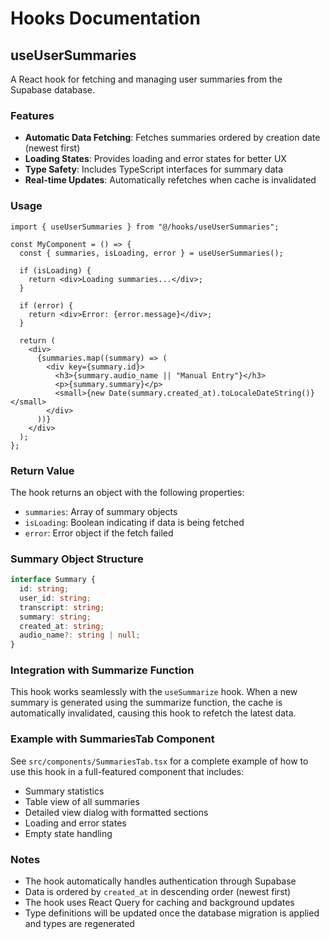 # Hooks Documentation

## useUserSummaries

A React hook for fetching and managing user summaries from the Supabase database.

### Features

- **Automatic Data Fetching**: Fetches summaries ordered by creation date (newest first)
- **Loading States**: Provides loading and error states for better UX
- **Type Safety**: Includes TypeScript interfaces for summary data
- **Real-time Updates**: Automatically refetches when cache is invalidated

### Usage

```tsx
import { useUserSummaries } from "@/hooks/useUserSummaries";

const MyComponent = () => {
  const { summaries, isLoading, error } = useUserSummaries();

  if (isLoading) {
    return <div>Loading summaries...</div>;
  }

  if (error) {
    return <div>Error: {error.message}</div>;
  }

  return (
    <div>
      {summaries.map((summary) => (
        <div key={summary.id}>
          <h3>{summary.audio_name || "Manual Entry"}</h3>
          <p>{summary.summary}</p>
          <small>{new Date(summary.created_at).toLocaleDateString()}</small>
        </div>
      ))}
    </div>
  );
};
```

### Return Value

The hook returns an object with the following properties:

- `summaries`: Array of summary objects
- `isLoading`: Boolean indicating if data is being fetched
- `error`: Error object if the fetch failed

### Summary Object Structure

```typescript
interface Summary {
  id: string;
  user_id: string;
  transcript: string;
  summary: string;
  created_at: string;
  audio_name?: string | null;
}
```

### Integration with Summarize Function

This hook works seamlessly with the `useSummarize` hook. When a new summary is generated using the summarize function, the cache is automatically invalidated, causing this hook to refetch the latest data.

### Example with SummariesTab Component

See `src/components/SummariesTab.tsx` for a complete example of how to use this hook in a full-featured component that includes:

- Summary statistics
- Table view of all summaries
- Detailed view dialog with formatted sections
- Loading and error states
- Empty state handling

### Notes

- The hook automatically handles authentication through Supabase
- Data is ordered by `created_at` in descending order (newest first)
- The hook uses React Query for caching and background updates
- Type definitions will be updated once the database migration is applied and types are regenerated 